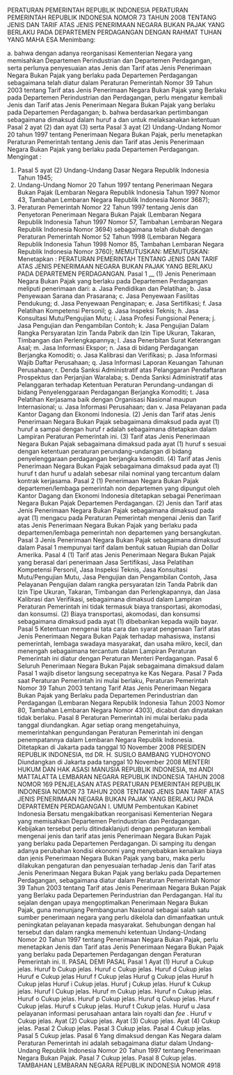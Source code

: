  PERATURAN PEMERINTAH REPUBLIK INDONESIA PERATURAN PEMERINTAH REPUBLIK INDONESIA NOMOR 73 TAHUN 2008 TENTANG JENIS DAN TARIF ATAS JENIS PENERIMAAN NEGARA BUKAN PAJAK YANG BERLAKU PADA DEPARTEMEN PERDAGANGAN
DENGAN RAHMAT TUHAN YANG MAHA ESA
Menimbang:

a. bahwa dengan adanya reorganisasi Kementerian Negara yang memisahkan Departemen Perindustrian dan Departemen Perdagangan, serta perlunya penyesuaian atas Jenis dan Tarif atas Jenis Penerimaan Negara Bukan Pajak yang berlaku pada Departemen Perdagangan sebagaimana telah diatur dalam Peraturan Pemerintah Nomor 39 Tahun 2003 tentang Tarif atas Jenis Penerimaan Negara Bukan Pajak yang Berlaku pada Departemen Perindustrian dan Perdagangan, perlu mengatur kembali Jenis dan Tarif atas Jenis Penerimaan Negara Bukan Pajak yang berlaku pada Departemen Perdagangan;
b. bahwa berdasarkan pertimbangan sebagaimana dimaksud dalam huruf a dan untuk melaksanakan ketentuan Pasal 2 ayat (2) dan ayat (3) serta Pasal 3 ayat (2) Undang-Undang Nomor 20 tahun 1997 tentang Penerimaan Negara Bukan Pajak, perlu menetapkan Peraturan Pemerintah tentang Jenis dan Tarif atas Jenis Penerimaan Negara Bukan Pajak yang berlaku pada Departemen Perdagangan.
Mengingat :

1. Pasal 5 ayat (2) Undang-Undang Dasar Negara Republik Indonesia Tahun 1945;
2. Undang-Undang Nomor 20 Tahun 1997 tentang Penerimaan Negara Bukan Pajak (Lembaran Negara Republik Indonesia Tahun 1997 Nomor 43, Tambahan Lembaran Negara Republik Indonesia Nomor 3687);
3. Peraturan Pemerintah Nomor 22 Tahun 1997 tentang Jenis dan Penyetoran Penerimaan Negara Bukan Pajak (Lembaran Negara Republik Indonesia Tahun 1997 Nomor 57, Tambahan Lembaran Negara Republik Indonesia Nomor 3694) sebagaimana telah diubah dengan Peraturan Pemerintah Nomor 52 Tahun 1998 (Lembaran Negara Republik Indonesia Tahun 1998 Nomor 85, Tambahan Lembaran Negara Republik Indonesia Nomor 3760);
MEMUTUSKAN:
MEMUTUSKAN:
 Menetapkan : PERATURAN PEMERINTAH TENTANG JENIS DAN TARIF ATAS JENIS PENERIMAAN NEGARA BUKAN PAJAK YANG BERLAKU PADA DEPARTEMEN PERDAGANGAN.
Pasal 1
__ (1) Jenis Penerimaan Negara Bukan Pajak yang berlaku pada Departemen Perdagangan meliputi penerimaan dari:
a. Jasa Pendidikan dan Pelatihan;
b. Jasa Penyewaan Sarana dan Prasarana;
c. Jasa Penyewaan Fasilitas Pendukung;
d. Jasa Penyewaan Penginapan;
e. Jasa Sertifikasi;
f. Jasa Pelatihan Kompetensi Personil;
g. Jasa Inspeksi Teknis;
h. Jasa Konsultasi Mutu/Pengujian Mutu;
i. Jasa Profesi Fungsional Penera;
j. Jasa Pengujian dan Pengambilan Contoh;
k. Jasa Pengujian Dalam Rangka Persyaratan Izin Tanda Pabrik dan Izin Tipe Ukuran, Takaran, Timbangan dan Perlengkapannya;
l. Jasa Penerbitan Surat Keterangan Asal;
m. Jasa Informasi Ekspor;
n. Jasa di bidang Perdagangan Berjangka Komoditi;
o. Jasa Kalibrasi dan Verifikasi;
p. Jasa Informasi Wajib Daftar Perusahaan;
q. Jasa Informasi Laporan Keuangan Tahunan Perusahaan;
r. Denda Sanksi Administratif atas Pelanggaran Pendaftaran Prospektus dan Perjanjian Waralaba;
s. Denda Sanksi Administratif atas Pelanggaran terhadap Ketentuan Peraturan Perundang-undangan di bidang Penyelenggaraan Perdagangan Berjangka Komoditi;
t. Jasa Pelatihan Kerjasama baik dengan Organisasi Nasional maupun Internasional;
u. Jasa Informasi Perusahaan; dan
v. Jasa Pelayanan pada Kantor Dagang dan Ekonomi Indonesia.
(2) Jenis dan Tarif atas Jenis Penerimaan Negara Bukan Pajak sebagaimana dimaksud pada ayat (1) huruf a sampai dengan huruf r adalah sebagaimana ditetapkan dalam Lampiran Peraturan Pemerintah ini.
(3) Tarif atas Jenis Penerimaan Negara Bukan Pajak sebagaimana dimaksud pada ayat (1) huruf s sesuai dengan ketentuan peraturan perundang-undangan di bidang penyelenggaraan perdagangan berjangka komoditi.
(4) Tarif atas Jenis Penerimaan Negara Bukan Pajak sebagaimana dimaksud pada ayat (1) huruf t dan huruf u adalah sebesar nilai nominal yang tercantum dalam kontrak kerjasama.
Pasal 2
(1) Penerimaan Negara Bukan Pajak departemen/lembaga pemerintah non departemen yang dipungut oleh Kantor Dagang dan Ekonomi Indonesia ditetapkan sebagai Penerimaan Negara Bukan Pajak Departemen Perdagangan.
(2) Jenis dan Tarif atas Jenis Penerimaan Negara Bukan Pajak sebagaimana dimaksud pada ayat (1) mengacu pada Peraturan Pemerintah mengenai Jenis dan Tarif atas Jenis Penerimaan Negara Bukan Pajak yang berlaku pada departemen/lembaga pemerintah non departemen yang bersangkutan.
Pasal 3
Jenis Penerimaan Negara Bukan Pajak sebagaimana dimaksud dalam Pasal 1 mempunyai tarif dalam bentuk satuan Rupiah dan Dollar Amerika.
Pasal 4
(1) Tarif atas Jenis Penerimaan Negara Bukan Pajak yang berasal dari penerimaan Jasa Sertifikasi, Jasa Pelatihan Kompetensi Personil, Jasa Inspeksi Teknis, Jasa Konsultasi Mutu/Pengujian Mutu, Jasa Pengujian dan Pengambilan Contoh, Jasa Pelayanan Pengujian dalam rangka persyaratan Izin Tanda Pabrik dan Izin Tipe Ukuran, Takaran, Timbangan dan Perlengkapannya, dan Jasa Kalibrasi dan Verifikasi, sebagaimana dimaksud dalam Lampiran Peraturan Pemerintah ini tidak termasuk biaya transportasi, akomodasi, dan konsumsi.
(2) Biaya transportasi, akomodasi, dan konsumsi sebagaimana dimaksud pada ayat (1) dibebankan kepada wajib bayar.
Pasal 5
Ketentuan mengenai tata cara dan syarat pengenaan Tarif atas Jenis Penerimaan Negara Bukan Pajak terhadap mahasiswa, instansi pemerintah, lembaga swadaya masyarakat, dan usaha mikro, kecil, dan menengah sebagaimana tercantum dalam Lampiran Peraturan Pemerintah ini diatur dengan Peraturan Menteri Perdagangan.
Pasal 6
Seluruh Penerimaan Negara Bukan Pajak sebagaimana dimaksud dalam Pasal 1 wajib disetor langsung secepatnya ke Kas Negara.
Pasal 7
Pada saat Peraturan Pemerintah ini mulai berlaku, Peraturan Pemerintah Nomor 39 Tahun 2003 tentang Tarif Atas Jenis Penerimaan Negara Bukan Pajak yang Berlaku pada Departemen Perindustrian dan Perdagangan (Lembaran Negara Republik Indonesia Tahun 2003 Nomor 80, Tambahan Lembaran Negara Nomor 4303), dicabut dan dinyatakan tidak berlaku.
Pasal 8
Peraturan Pemerintah ini mulai berlaku pada tanggal diundangkan.
Agar setiap orang mengetahuinya, memerintahkan pengundangan Peraturan Pemerintah ini dengan penempatannya dalam Lembaran Negara Republik Indonesia. Ditetapkan di Jakarta pada tanggal 10 November 2008 PRESIDEN REPUBLIK INDONESIA, ttd DR. H. SUSILO BAMBANG YUDHOYONO Diundangkan di Jakarta pada tanggal 10 November 2008 MENTERI HUKUM DAN HAK ASASI MANUSIA REPUBLIK INDONESIA, ttd ANDI MATTALATTA LEMBARAN NEGARA REPUBLIK INDONESIA TAHUN 2008 NOMOR 169 PENJELASAN ATAS PERATURAN PEMERINTAH REPUBLIK INDONESIA NOMOR 73 TAHUN 2008 TENTANG JENIS DAN TARIF ATAS JENIS PENERIMAAN NEGARA BUKAN PAJAK YANG BERLAKU PADA DEPARTEMEN PERDAGANGAN I. UMUM Pembentukan Kabinet Indonesia Bersatu mengakibatkan reorganisasi Kementerian Negara yang memisahkan Departemen Perindustrian dan Perdagangan. Kebijakan tersebut perlu ditindaklanjuti dengan pengaturan kembali mengenai jenis dan tarif atas jenis Penerimaan Negara Bukan Pajak yang berlaku pada Departemen Perdagangan. Di samping itu dengan adanya perubahan kondisi ekonomi yang menyebabkan kenaikan biaya dan jenis Penerimaan Negara Bukan Pajak yang baru, maka perlu dilakukan pengaturan dan penyesuaian terhadap Jenis dan Tarif atas Jenis Penerimaan Negara Bukan Pajak yang berlaku pada Departemen Perdagangan, sebagaimana diatur dalam Peraturan Pemerintah Nomor 39 Tahun 2003 tentang Tarif atas Jenis Penerimaan Negara Bukan Pajak yang Berlaku pada Departemen Perindustrian dan Perdagangan. Hal itu sejalan dengan upaya mengoptimalkan Penerimaan Negara Bukan Pajak, guna menunjang Pembangunan Nasional sebagai salah satu sumber penerimaan negara yang perlu dikelola dan dimanfaatkan untuk peningkatan pelayanan kepada masyarakat. Sehubungan dengan hal tersebut dan dalam rangka memenuhi ketentuan Undang-Undang Nomor 20 Tahun 1997 tentang Penerimaan Negara Bukan Pajak, perlu menetapkan Jenis dan Tarif atas Jenis Penerimaan Negara Bukan Pajak yang berlaku pada Departemen Perdagangan dengan Peraturan Pemerintah ini. II. PASAL DEMI PASAL
Pasal 1
Ayat (1) Huruf a Cukup jelas. Huruf b Cukup jelas. Huruf c Cukup jelas. Huruf d Cukup jelas Huruf e Cukup jelas Huruf f Cukup jelas Huruf g Cukup jelas Huruf h Cukup jelas Huruf i Cukup jelas. Huruf j Cukup jelas. Huruf k Cukup jelas. Huruf l Cukup jelas. Huruf m Cukup jelas. Huruf n Cukup jelas. Huruf o Cukup jelas. Huruf p Cukup jelas. Huruf q Cukup jelas. Huruf r Cukup jelas. Huruf s Cukup jelas. Huruf t Cukup jelas. Huruf u Jasa pelayanan informasi perusahaan antara lain royalti dan _fee_ . Huruf v Cukup jelas. Ayat (2) Cukup jelas. Ayat (3) Cukup jelas. Ayat (4) Cukup jelas. Pasal 2 Cukup jelas. Pasal 3 Cukup jelas. Pasal 4 Cukup jelas. Pasal 5 Cukup jelas.
Pasal 6
Yang dimaksud dengan Kas Negara dalam Peraturan Pemerintah ini adalah sebagaimana diatur dalam Undang-Undang Republik Indonesia Nomor 20 Tahun 1997 tentang Penerimaan Negara Bukan Pajak. Pasal 7 Cukup jelas. Pasal 8 Cukup jelas. TAMBAHAN LEMBARAN NEGARA REPUBLIK INDONESIA NOMOR 4918